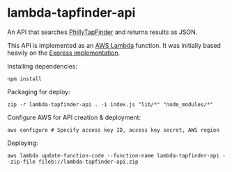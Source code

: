 lambda-tapfinder-api
====================

An API that searches [PhillyTapFinder](http://phillytapfinder.com) and returns results as JSON.

This API is implemented as an [AWS Lambda](https://aws.amazon.com/lambda) function.  It was
initially based heavily on the [Express implementation](https://github.com/ctreatma/express-tapfinder-api).

Installing dependencies:

    npm install

Packaging for deploy:

    zip -r lambda-tapfinder-api . -i index.js "lib/*" "node_modules/*"

Configure AWS for API creation & deployment:

    aws configure # Specify access key ID, access key secret, AWS region

Deploying:

    aws lambda update-function-code --function-name lambda-tapfinder-api --zip-file fileb://lambda-tapfinder-api.zip